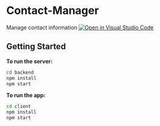 # Contact-Manager
Manage contact information
[![Open in Visual Studio Code](https://classroom.github.com/assets/open-in-vscode-c66648af7eb3fe8bc4f294546bfd86ef473780cde1dea487d3c4ff354943c9ae.svg)](https://classroom.github.com/online_ide?assignment_repo_id=8230606&assignment_repo_type=AssignmentRepo)

## Getting Started

**To run the server:**

```zsh
cd backend
npm install
npm start
```

**To run the app:**

```zsh
cd client
npm install
npm start
```



